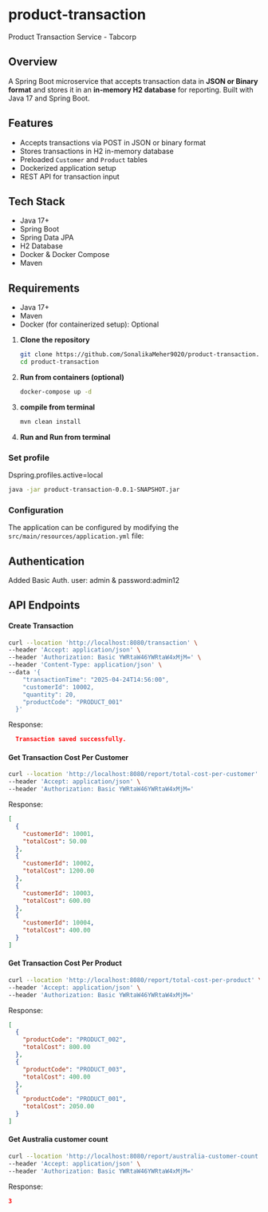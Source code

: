 # product-transaction

Product Transaction Service - Tabcorp

## Overview

A Spring Boot microservice that accepts transaction data in **JSON or Binary format** and stores it in an **in-memory H2
database** for reporting. Built with Java 17 and Spring Boot.

## Features

- Accepts transactions via POST in JSON or binary format
- Stores transactions in H2 in-memory database
- Preloaded `Customer` and `Product` tables
- Dockerized application setup
- REST API for transaction input

## Tech Stack

- Java 17+
- Spring Boot
- Spring Data JPA
- H2 Database
- Docker & Docker Compose
- Maven

## Requirements

- Java 17+
- Maven
- Docker (for containerized setup): Optional

1. **Clone the repository**
   ```bash
   git clone https://github.com/SonalikaMeher9020/product-transaction.git
   cd product-transaction
   ```

2. **Run from containers (optional)**
   ```bash
   docker-compose up -d
   ```

3. **compile from terminal**
   ```bash
   mvn clean install
   ```
4. **Run and Run from terminal**
### Set profile
   Dspring.profiles.active=local
   ```bash
   java -jar product-transaction-0.0.1-SNAPSHOT.jar
   ```

### Configuration

The application can be configured by modifying the `src/main/resources/application.yml` file:

## Authentication

Added Basic Auth. user: admin & password:admin12

## API Endpoints

#### Create Transaction

```bash
curl --location 'http://localhost:8080/transaction' \
--header 'Accept: application/json' \
--header 'Authorization: Basic YWRtaW46YWRtaW4xMjM=' \
--header 'Content-Type: application/json' \
--data '{
    "transactionTime": "2025-04-24T14:56:00",
    "customerId": 10002,
    "quantity": 20,
    "productCode": "PRODUCT_001"
  }'
```

Response:

```json
  Transaction saved successfully.
```

#### Get Transaction Cost Per Customer

```bash
curl --location 'http://localhost:8080/report/total-cost-per-customer' \
--header 'Accept: application/json' \
--header 'Authorization: Basic YWRtaW46YWRtaW4xMjM='
```

Response:

```json
[
  {
    "customerId": 10001,
    "totalCost": 50.00
  },
  {
    "customerId": 10002,
    "totalCost": 1200.00
  },
  {
    "customerId": 10003,
    "totalCost": 600.00
  },
  {
    "customerId": 10004,
    "totalCost": 400.00
  }
]
```

#### Get Transaction Cost Per Product

```bash
curl --location 'http://localhost:8080/report/total-cost-per-product' \
--header 'Accept: application/json' \
--header 'Authorization: Basic YWRtaW46YWRtaW4xMjM='
```

Response:

```json
[
  {
    "productCode": "PRODUCT_002",
    "totalCost": 800.00
  },
  {
    "productCode": "PRODUCT_003",
    "totalCost": 400.00
  },
  {
    "productCode": "PRODUCT_001",
    "totalCost": 2050.00
  }
]
```

#### Get Australia customer count

```bash
curl --location 'http://localhost:8080/report/australia-customer-count' \
--header 'Accept: application/json' \
--header 'Authorization: Basic YWRtaW46YWRtaW4xMjM='
```

Response:

```json
3
```

